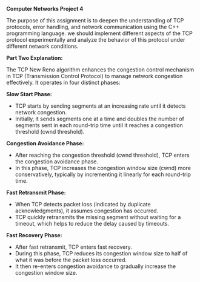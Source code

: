 **Computer Networks Project 4**

The purpose of this assignment is to deepen the understanding of TCP protocols, error handling, and network communication using the C++ programming language. we should implement different aspects of the TCP protocol experimentally and analyze the behavior of this protocol under different network conditions.

**Part Two Explanation:**

The TCP New Reno algorithm enhances the congestion control mechanism in TCP (Transmission Control Protocol) to manage network congestion effectively. It operates in four distinct phases:

**Slow Start Phase:**

- TCP starts by sending segments at an increasing rate until it detects network congestion.
- Initially, it sends segments one at a time and doubles the number of segments sent in each round-trip time until it reaches a congestion threshold (cwnd threshold).

**Congestion Avoidance Phase:**
  
- After reaching the congestion threshold (cwnd threshold), TCP enters the congestion avoidance phase.
- In this phase, TCP increases the congestion window size (cwnd) more conservatively, typically by incrementing it linearly for each round-trip time.

**Fast Retransmit Phase:**
  
- When TCP detects packet loss (indicated by duplicate acknowledgments), it assumes congestion has occurred.
- TCP quickly retransmits the missing segment without waiting for a timeout, which helps to reduce the delay caused by timeouts.

**Fast Recovery Phase:**
  
- After fast retransmit, TCP enters fast recovery.
- During this phase, TCP reduces its congestion window size to half of what it was before the packet loss occurred.
- It then re-enters congestion avoidance to gradually increase the congestion window size.
